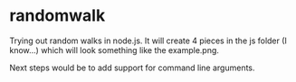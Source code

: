 # randomwalk
Trying out random walks in node.js. It will create 4 pieces in the js folder (I know...) which will look something like the example.png.

Next steps would be to add support for command line arguments.
